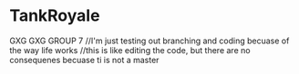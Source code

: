 # TankRoyale
GXG GXG GROUP 7 
//I'm just testing out branching and coding becuase of the way life works 
//this is like editing the code, but there are no consequenes becuase ti is not a master 




